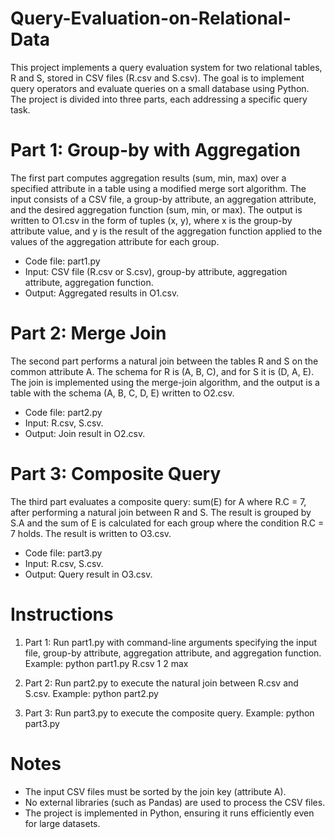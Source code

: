# Query-Evaluation-on-Relational-Data
This project implements a query evaluation system for two relational tables, R and S, stored in CSV files (R.csv and S.csv). The goal is to implement query operators and evaluate queries on a small database using Python. The project is divided into three parts, each addressing a specific query task.

# Part 1: Group-by with Aggregation
The first part computes aggregation results (sum, min, max) over a specified attribute in a table using a modified merge sort algorithm. The input consists of a CSV file, a group-by attribute, an aggregation attribute, and the desired aggregation function (sum, min, or max). The output is written to O1.csv in the form of tuples (x, y), where x is the group-by attribute value, and y is the result of the aggregation function applied to the values of the aggregation attribute for each group.

- Code file: part1.py
- Input: CSV file (R.csv or S.csv), group-by attribute, aggregation attribute, aggregation function.
- Output: Aggregated results in O1.csv.

# Part 2: Merge Join
The second part performs a natural join between the tables R and S on the common attribute A. The schema for R is (A, B, C), and for S it is (D, A, E). The join is implemented using the merge-join algorithm, and the output is a table with the schema (A, B, C, D, E) written to O2.csv.

- Code file: part2.py
- Input: R.csv, S.csv.
- Output: Join result in O2.csv.

# Part 3: Composite Query
The third part evaluates a composite query: sum(E) for A where R.C = 7, after performing a natural join between R and S. The result is grouped by S.A and the sum of E is calculated for each group where the condition R.C = 7 holds. The result is written to O3.csv.

- Code file: part3.py
- Input: R.csv, S.csv.
- Output: Query result in O3.csv.

# Instructions
  1. Part 1: Run part1.py with command-line arguments specifying the input file, group-by attribute, aggregation attribute, and aggregation function. Example: python part1.py R.csv 1 2 max

  2. Part 2: Run part2.py to execute the natural join between R.csv and S.csv. Example: python part2.py

  3. Part 3: Run part3.py to execute the composite query. Example: python part3.py

# Notes
- The input CSV files must be sorted by the join key (attribute A).
- No external libraries (such as Pandas) are used to process the CSV files.
- The project is implemented in Python, ensuring it runs efficiently even for large datasets.
